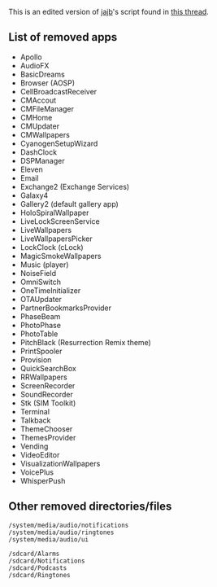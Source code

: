 This is an edited version of [jajb](http://forum.xda-developers.com/member.php?u=5772029)'s script found in [this thread](http://forum.xda-developers.com/android/software/gapps-google-apps-minimal-edition-t2943330).

## List of removed apps

* Apollo
* AudioFX
* BasicDreams
* Browser (AOSP)
* CellBroadcastReceiver
* CMAccout
* CMFileManager
* CMHome
* CMUpdater
* CMWallpapers
* CyanogenSetupWizard
* DashClock
* DSPManager
* Eleven
* Email
* Exchange2 (Exchange Services)
* Galaxy4
* Gallery2 (default gallery app)
* HoloSpiralWallpaper
* LiveLockScreenService
* LiveWallpapers
* LiveWallpapersPicker
* LockClock (cLock)
* MagicSmokeWallpapers
* Music (player)
* NoiseField
* OmniSwitch
* OneTimeInitializer
* OTAUpdater
* PartnerBookmarksProvider
* PhaseBeam
* PhotoPhase
* PhotoTable
* PitchBlack (Resurrection Remix theme)
* PrintSpooler
* Provision
* QuickSearchBox
* RRWallpapers
* ScreenRecorder
* SoundRecorder
* Stk (SIM Toolkit)
* Terminal
* Talkback
* ThemeChooser
* ThemesProvider
* Vending
* VideoEditor
* VisualizationWallpapers
* VoicePlus
* WhisperPush

## Other removed directories/files

```
/system/media/audio/notifications
/system/media/audio/ringtones
/system/media/audio/ui

/sdcard/Alarms
/sdcard/Notifications
/sdcard/Podcasts
/sdcard/Ringtones
```

